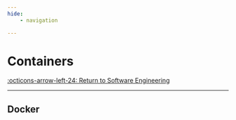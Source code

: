 ```yaml
---
hide:
    - navigation

---
```


# Containers

[:octicons-arrow-left-24: Return to Software Engineering](/Bodies-of-Knowledge/Software-Engineering/)

---

## Docker

